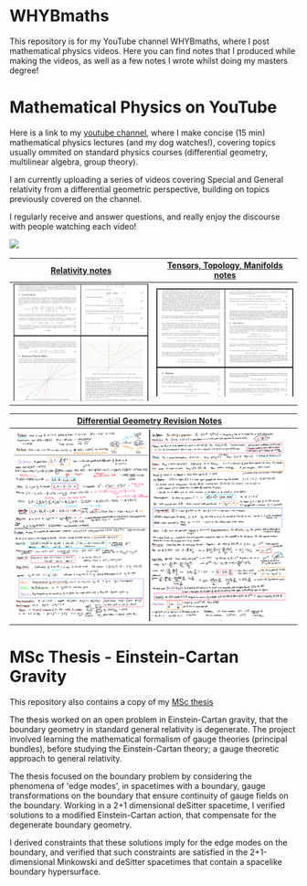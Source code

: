 # WHYBmaths
This repository is for my YouTube channel WHYBmaths, where I post mathematical physics videos. Here you can find notes that I produced while making the videos, as well as a few notes I wrote whilst doing my masters degree!


# Mathematical Physics on YouTube

Here is a link to my [youtube channel](https://www.youtube.com/channel/UC9bTwyZMt5HxScZ5f7BT34Q), where I make concise (15 min) mathematical physics lectures (and my dog watches!), covering topics usually ommited on standard physics courses (differential geometry, multilinear algebra, group theory).

I am currently uploading a series of videos covering Special and General relativity from a differential geometric perspective, building on topics previously covered on the channel. 

I regularly receive and answer questions, and really enjoy the discourse with people watching each video!

![](./WHYBmaths/Images/Portfolio/channel_screenshot.png)

|[Relativity notes](./Notes/Relativity_Notes.pdf) | [Tensors, Topology, Manifolds notes](./Notes/TensorsTopologyManifolds.pdf) |
|-|-|
|![](./Images/Portfolio/relativity_notes_screenshot.png)|![](Images/Portfolio/topology_manifolds_notes_screenshot.png)|

|[Differential Geometry Revision Notes](./Relativity_Notes.pdf) | |
|-|-|
|![](./Images/Portfolio/DifferentialGeometryRevisionScreenshot.png)|


# MSc Thesis - Einstein-Cartan Gravity

This repository also contains a copy of my [MSc thesis](./MScThesis/Edge_Modes_and_Boundary_Condition_in_Gauge_Theories.pdf)

The thesis worked on an open problem in Einstein-Cartan gravity, that the boundary geometry in standard general relativity is degenerate. The project involved learning the mathematical formalism of gauge theories (principal bundles), before studying the Einstein-Cartan theory; a gauge theoretic approach to general relativity.

The thesis focused on the boundary problem by considering the phenomena of 'edge modes', in spacetimes with a boundary, gauge transformations on the boundary that ensure continuity of gauge fields on the boundary. Working in a 2+1 dimensional deSitter spacetime, I verified solutions to a modified Einstein-Cartan action, that compensate for the degenerate boundary geometry.

I derived constraints that these solutions imply for the edge modes on the boundary, and verified that such constraints are satisfied in the 2+1-dimensional Minkowski and deSitter spacetimes that contain a spacelike boundary hypersurface.